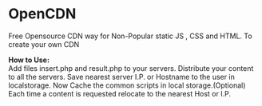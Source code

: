 # OpenCDN
Free Opensource CDN way for Non-Popular static JS , CSS and HTML.
To create your own CDN

**How to Use:**<br>
Add files insert.php and result.php to your servers.
Distribute your content to all the servers.
Save nearest server I.P. or Hostname to the user in localstorage.
Now Cache the common scripts in local storage.(Optional)
Each time a content is requested relocate to the nearest Host or I.P.
